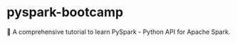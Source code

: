 # pyspark-bootcamp
:name_badge: A comprehensive tutorial to learn PySpark - Python API for Apache Spark.
